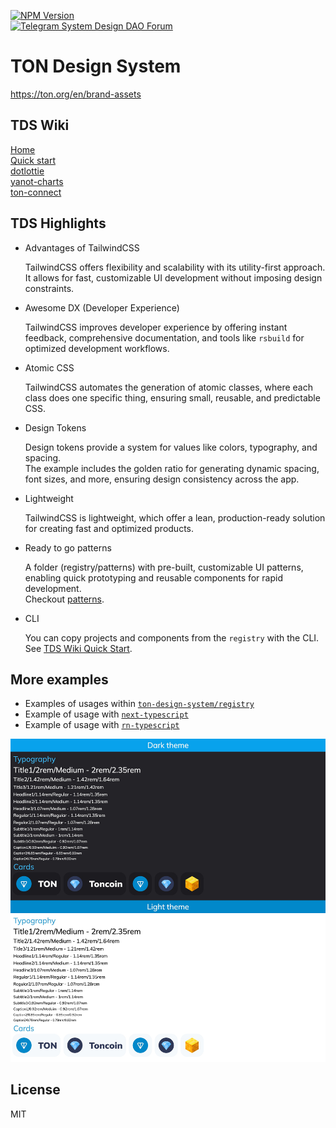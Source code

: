 [![NPM Version](https://img.shields.io/npm/v/@designervoid/ton-design-system.svg?style=flat&color=blue)](https://www.npmjs.com/package/@designervoid/ton-design-system)  
[![Telegram System Design DAO Forum][telegram-system-design-dao-badge]][telegram-system-design-dao-url]

[telegram-system-design-dao-badge]: https://img.shields.io/badge/-System%20Design%20DAO%20Forum-2CA5E0?style=flat&logo=telegram&logoColor=white  
[telegram-system-design-dao-url]: https://t.me/systemdesigndao_forum


# TON Design System

<https://ton.org/en/brand-assets>

## TDS Wiki

[Home](https://github.com/systemdesigndao/ton-design-system/wiki)  
[Quick start](https://github.com/systemdesigndao/ton-design-system/wiki/Quick-start)  
[dotlottie](https://github.com/systemdesigndao/ton-design-system/wiki/dotlottie)  
[yanot-charts](https://github.com/systemdesigndao/ton-design-system/wiki/yanot-charts)  
[ton-connect](https://github.com/systemdesigndao/ton-design-system/wiki/TON-Connect)

## TDS Highlights

- Advantages of TailwindCSS

  TailwindCSS offers flexibility and scalability with its utility-first approach.  
  It allows for fast, customizable UI development without imposing design constraints.

- Awesome DX (Developer Experience)

  TailwindCSS improves developer experience by offering instant feedback, comprehensive documentation, and tools like `rsbuild` for optimized development workflows.

- Atomic CSS

  TailwindCSS automates the generation of atomic classes, where each class does one specific thing, ensuring small, reusable, and predictable CSS.

- Design Tokens

  Design tokens provide a system for values like colors, typography, and spacing.  
  The example includes the golden ratio for generating dynamic spacing, font sizes, and more, ensuring design consistency across the app.

- Lightweight

  TailwindCSS is lightweight, which offer a lean, production-ready solution for creating fast and optimized products.

- Ready to go patterns

  A folder (registry/patterns) with pre-built, customizable UI patterns, enabling quick prototyping and reusable components for rapid development.  
Checkout [patterns](https://github.com/systemdesigndao/ton-design-system/tree/master/registry#patterns).

- CLI

  You can copy projects and components from the `registry` with the CLI. See [TDS Wiki Quick Start](https://github.com/systemdesigndao/ton-design-system/wiki/Quick-start).

## More examples

- Examples of usages within [`ton-design-system/registry`](https://github.com/systemdesigndao/ton-design-system/blob/master/registry/README.md#contain)
- Example of usage with [`next-typescript`](https://github.com/designervoid/ton-design-system-next-typescript)
- Example of usage with [`rn-typescript`](https://github.com/designervoid/ton-design-system-rn-typescript)

![Screenshot](./docs/images/App.jpeg)

## License

MIT
